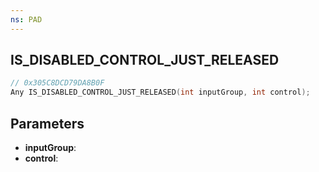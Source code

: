```yaml
---
ns: PAD
---
```

## IS_DISABLED_CONTROL_JUST_RELEASED

```c
// 0x305C8DCD79DA8B0F
Any IS_DISABLED_CONTROL_JUST_RELEASED(int inputGroup, int control);
```

## Parameters
* **inputGroup**:
* **control**:
